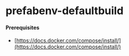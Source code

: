 # prefabenv-defaultbuild


#### Prerequisites

* [https://docs.docker.com/compose/install/](https://docs.docker.com/compose/install/)